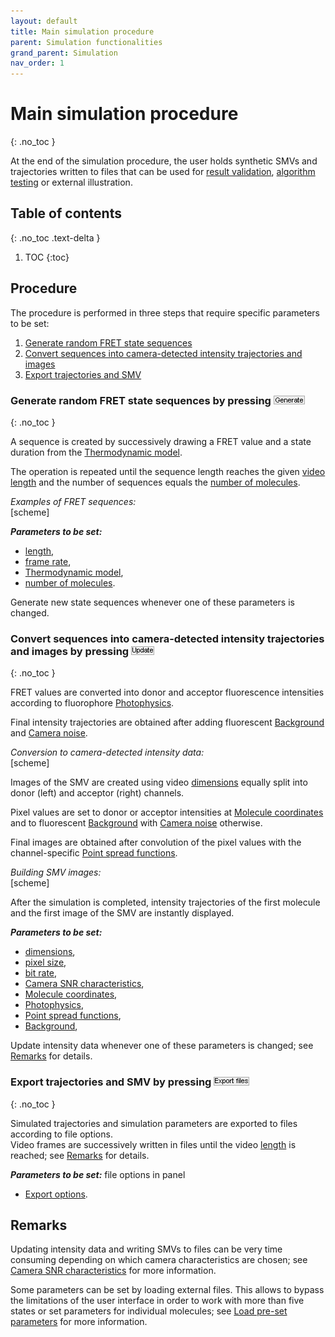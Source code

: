 ```yaml
---
layout: default
title: Main simulation procedure
parent: Simulation functionalities
grand_parent: Simulation
nav_order: 1
---
```


# Main simulation procedure 
{: .no_toc }

At the end of the simulation procedure, the user holds synthetic SMVs and trajectories written to files that can be used for 
[result validation](../../tutorials/validate-results.html), 
[algorithm testing](../../tutorials/test-algorithms.html) or external illustration.

## Table of contents 
{: .no_toc .text-delta }

1. TOC
{:toc}

## Procedure

The procedure is performed in three steps that require specific parameters to be set:

1. [Generate random FRET state sequences](#step1)
1. [Convert sequences into camera-detected intensity trajectories and images](#step2)
1. [Export trajectories and SMV](#step3)

### <span id="step1">Generate random FRET state sequences by pressing <img src="../../assets/images/but_sim_generate.png" alt="Generate"/></span>
{: .no_toc }

A sequence is created by successively drawing a FRET value and a state duration from the 
[Thermodynamic model](../panels/panel-molecules#thermodynamic-model).

The operation is repeated until the sequence length reaches the given 
[video length](../panels/panel-video-parameters#length) and the number of sequences equals the 
[number of molecules](../panels/panel-molecules#number-of-molecules-n).

*Examples of FRET sequences:*  
[scheme]  

***Parameters to be set:***

- [length](../panels/panel-video-parameters#length),
- [frame rate](../panels/panel-video-parameters#frame-rate),
- [Thermodynamic model](../panels/panel-molecules#thermodynamic-model), 
- [number of molecules](../panels/panel-molecules#number-of-molecules-n).

Generate new state sequences whenever one of these parameters is changed.

### <span id="step2">Convert sequences into camera-detected intensity trajectories and images by pressing <img src="../../assets/images/but_sim_update.png" alt="Update"/><span>
{: .no_toc }

FRET values are converted into donor and acceptor fluorescence intensities according to fluorophore 
[Photophysics](../panels/panel-molecules#photophysics).

Final intensity trajectories are obtained after adding fluorescent
[Background](../panels/panel-experimental-setup#background) and 
[Camera noise](../panels/panel-video-parameters#camera-snr-characteristics).

*Conversion to camera-detected intensity data:*  
[scheme]  

Images of the SMV are created using video 
[dimensions](../panels/panel-video-parameters#dimensions) equally split into donor (left) and acceptor (right) channels.

Pixel values are set to donor or acceptor intensities at 
[Molecule coordinates](../panels/panel-molecules#molecule-coordinates) and to fluorescent 
[Background](../panels/panel-experimental-setup#background) with 
[Camera noise](../panels/panel-video-parameters#camera-snr-characteristics) otherwise.

Final images are obtained after convolution of the pixel values with the channel-specific 
[Point spread functions](../panels/panel-experimental-setup#point-spread-functions).  

*Building SMV images:*  
[scheme]  

After the simulation is completed, intensity trajectories of the first molecule and the first image of the SMV are instantly displayed.

***Parameters to be set:*** 
* [dimensions](../panels/panel-video-parameters#dimensions), 
* [pixel size](../panels/panel-video-parameters#pixel-size), 
* [bit rate](../panels/panel-video-parameters#bit-rate), 
* [Camera SNR characteristics](../panels/panel-video-parameters#camera-snr-characteristics), 
* [Molecule coordinates](../panels/panel-molecules#molecule-coordinates), 
* [Photophysics](../panels/panel-molecules#photophysics), 
* [Point spread functions](../panels/panel-experimental-setup#point-spread-functions), 
* [Background](../panels/panel-experimental-setup#background), 

Update intensity data whenever one of these parameters is changed; see 
[Remarks](#remarks) for details.

### <span id="step3">Export trajectories and SMV by pressing <img src="../../assets/images/but_sim_export.png" alt="Export Files"/></span>
{: .no_toc }

Simulated trajectories and simulation parameters are exported to files according to file options.  
Video frames are successively written in files until the video 
[length](../panels/panel-video-parameters#length) is reached; see 
[Remarks](#remarks) for details.

***Parameters to be set:***  file options in panel 
* [Export options](../panels/panel-export-options).
 
 
## Remarks

Updating intensity data and writing SMVs to files can be very time consuming depending on which camera characteristics are chosen; see 
[Camera SNR characteristics](../panels/panel-video-parameters#camera-snr-characteristics) for more information.

Some parameters can be set by loading external files. This allows to bypass the limitations of the user interface in order to work with more than five states or set parameters for individual molecules; see 
[Load pre-set parameters](load-preset-parameters.html) for more information.